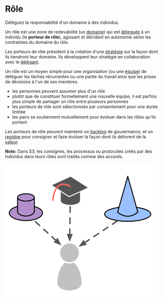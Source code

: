 # Rôle

<summary>
Déléguez la responsabilité d'un domaine à des individus.
</summary>

Un rôle est une zone de redevabilité (un [domaine](glossary:domain)) qui est [déleguée](glossary:delegation) à un individu (le **porteur de rôle**), agissant et décidant en autonomie selon les contraintes du domaine du rôle.

Les porteurs de rôle président à la création d'une [stratégie](glossary:strategy) sur la façon dont ils tiendront leur domaine. Ils développent leur stratégie en collaboration avec le [délégant](glossary:delegator).

Un rôle est un moyen simple pour une organisation (ou une [équipe](glossary:team)) de déléguer les tâches récurrentes ou une partie du travail ainsi que les prises de décisions à l'un de ses membres.

- les personnes peuvent assumer plus d'un rôle
- plutôt que de constituer formellement une nouvelle équipe, il est parfois plus simple de partager un rôle entre plusieurs personnes
- les porteurs de rôle sont sélectionnés par consentement pour une durée limitée
- les pairs se soutiennent mutuellement pour évoluer dans les rôles qu'ils portent

Les porteurs de rôle peuvent maintenir un [backlog](glossary:backlog) de gouvernance, et un [registre](glossary:logbook) pour consigner et faire évoluer la façon dont ils délivrent de la [valeur](glossary:value).

**Note:** Dans S3, les consignes, les processus ou protocoles créés par des individus dans leurs rôles sont traités comme des accords.

![Les personnes peuvent assumer plus d'un rôle](img/illustrations/roles.png)